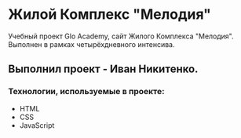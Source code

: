 # Жилой Комплекс "Мелодия"
Учебный проект Glo Academy, сайт Жилого Комплекса "Мелодия". Выполнен в рамках четырёхдневного интенсива.

## Выполнил проект - Иван Никитенко.

### Технологии, используемые в проекте:
- HTML
- CSS
- JavaScript
